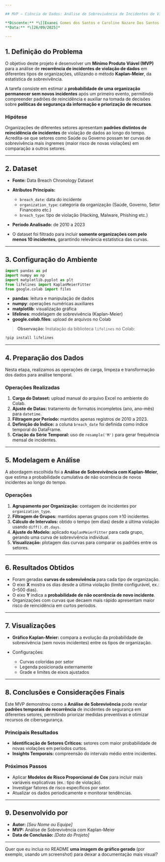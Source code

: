 ```yaml
---

## MVP – Ciência de Dados: Análise de Sobrevivência de Incidentes de Violação de Dados

**Discente:** *\[[Evanei Gomes dos Santos e Caroline Nazare Dos Santos Chucre Kappel]*
**Data:** *\[26/09/2025]*

---
```


## 1. Definição do Problema

O objetivo deste projeto é desenvolver um **Mínimo Produto Viável (MVP)** para a análise de **recorrência de incidentes de violação de dados** em diferentes tipos de organizações, utilizando o método **Kaplan-Meier**, da estatística de sobrevivência.

A tarefa consiste em estimar a **probabilidade de uma organização permanecer sem novos incidentes** após um primeiro evento, permitindo compreender padrões de reincidência e auxiliar na tomada de decisões sobre **políticas de segurança da informação e priorização de recursos**.

### Hipótese

Organizações de diferentes setores apresentam **padrões distintos de reincidência de incidentes** de violação de dados ao longo do tempo.
Acredita-se que setores como Saúde ou Governo possam ter curvas de sobrevivência mais íngremes (maior risco de novas violações) em comparação a outros setores.

---

## 2. Dataset

* **Fonte:** Data Breach Chronology Dataset
* **Atributos Principais:**

  * `breach_date`: data do incidente
  * `organization_type`: categoria da organização (Saúde, Governo, Setor Financeiro etc.)
  * `breach_type`: tipo de violação (Hacking, Malware, Phishing etc.)
* **Período Analisado:** de 2010 a 2023
* O dataset foi filtrado para incluir **somente organizações com pelo menos 10 incidentes**, garantindo relevância estatística das curvas.

---

## 3. Configuração do Ambiente

```python
import pandas as pd
import numpy as np
import matplotlib.pyplot as plt
from lifelines import KaplanMeierFitter
from google.colab import files
```

* **pandas**: leitura e manipulação de dados
* **numpy**: operações numéricas auxiliares
* **matplotlib**: visualização gráfica
* **lifelines**: modelagem de sobrevivência (Kaplan-Meier)
* **google.colab.files**: upload de arquivos no Colab

> **Observação:** Instalação da biblioteca `lifelines` no Colab:

```bash
!pip install lifelines
```

---

## 4. Preparação dos Dados

Nesta etapa, realizamos as operações de carga, limpeza e transformação dos dados para análise temporal.

### Operações Realizadas

1. **Carga do Dataset:** upload manual do arquivo Excel no ambiente do Colab.
2. **Ajuste de Datas:** tratamento de formatos incompletos (ano, ano-mês) para `datetime`.
3. **Filtragem por Período:** mantidos apenas registros de 2010 a 2023.
4. **Definição do Índice:** a coluna `breach_date` foi definida como índice temporal do DataFrame.
5. **Criação da Série Temporal:** uso de `resample('M')` para gerar frequência mensal de incidentes.

---

## 5. Modelagem e Análise

A abordagem escolhida foi a **Análise de Sobrevivência com Kaplan-Meier**, que estima a probabilidade cumulativa de não ocorrência de novos incidentes ao longo do tempo.

### Operações

1. **Agrupamento por Organização:** contagem de incidentes por `organization_type`.
2. **Filtragem de Grupos:** mantidos apenas grupos com ≥10 incidentes.
3. **Cálculo de Intervalos:** obtido o tempo (em dias) desde a última violação usando `diff().dt.days`.
4. **Ajuste do Modelo:** aplicado `KaplanMeierFitter` para cada grupo, gerando uma curva de sobrevivência individual.
5. **Visualização:** plotagem das curvas para comparar os padrões entre os setores.

---

## 6. Resultados Obtidos

* Foram geradas **curvas de sobrevivência** para cada tipo de organização.
* O eixo **X** mostra os dias desde a última violação (limite configurável, ex.: 0–500 dias).
* O eixo **Y** indica a **probabilidade de não ocorrência de novo incidente**.
* Organizações com curvas que decaem mais rápido apresentam maior risco de reincidência em curtos períodos.

---

## 7. Visualizações

* **Gráfico Kaplan-Meier:** compara a evolução da probabilidade de sobrevivência (sem novos incidentes) entre os tipos de organização.
* Configurações:

  * Curvas coloridas por setor
  * Legenda posicionada externamente
  * Grade e limites de eixos ajustados

---

## 8. Conclusões e Considerações Finais

Este MVP demonstrou como a **Análise de Sobrevivência** pode revelar **padrões temporais de recorrência** de incidentes de segurança em diferentes setores, permitindo priorizar medidas preventivas e otimizar recursos de cibersegurança.

### Principais Resultados

* **Identificação de Setores Críticos:** setores com maior probabilidade de novas violações em períodos curtos.
* **Insights Temporais:** compreensão do intervalo médio entre incidentes.

### Próximos Passos

* Aplicar **Modelos de Risco Proporcional de Cox** para incluir mais variáveis explicativas (ex.: tipo de violação).
* Investigar fatores de risco específicos por setor.
* Atualizar os dados periodicamente e monitorar tendências.

---

## 9. Desenvolvido por

* **Autor:** *\[Seu Nome ou Equipe]*
* **MVP:** Análise de Sobrevivência com Kaplan-Meier
* **Data de Conclusão:** *\[Data do Projeto]*

---

Quer que eu inclua no README **uma imagem do gráfico gerado** (por exemplo, usando um screenshot) para deixar a documentação mais visual?
